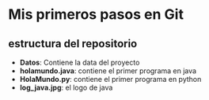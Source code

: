# Mis primeros pasos en  Git
## estructura del repositorio
* **Datos**: Contiene la data del proyecto
* **holamundo.java**: contiene el primer programa en java
* **HolaMundo.py**: contiene el primer programa en python
* **log_java.jpg**: el logo de java
